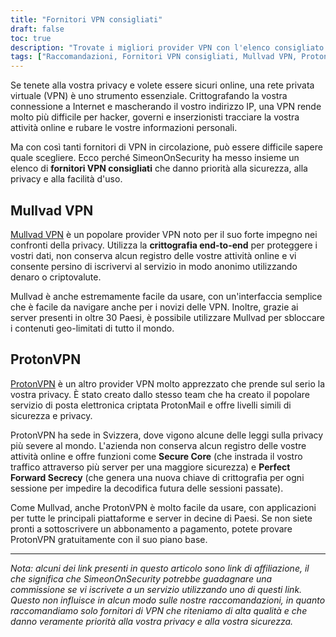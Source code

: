 ```yaml
---
title: "Fornitori VPN consigliati"
draft: false
toc: true
description: "Trovate i migliori provider VPN con l'elenco consigliato da SimeonOnSecurity. Rimanete al sicuro e proteggete la vostra privacy online con i migliori provider come Mullvad VPN e ProtonVPN."
tags: ["Raccomandazioni, Fornitori VPN consigliati, Mullvad VPN, ProtonVPN, Virtual Private Network, Privacy, Sicurezza online"]
---
```


Se tenete alla vostra privacy e volete essere sicuri online, una rete privata virtuale (VPN) è uno strumento essenziale. Crittografando la vostra connessione a Internet e mascherando il vostro indirizzo IP, una VPN rende molto più difficile per hacker, governi e inserzionisti tracciare la vostra attività online e rubare le vostre informazioni personali.

Ma con così tanti fornitori di VPN in circolazione, può essere difficile sapere quale scegliere. Ecco perché SimeonOnSecurity ha messo insieme un elenco di **fornitori VPN consigliati** che danno priorità alla sicurezza, alla privacy e alla facilità d'uso.

## Mullvad VPN

[Mullvad VPN](https://mullvad.net/en/) è un popolare provider VPN noto per il suo forte impegno nei confronti della privacy. Utilizza la **crittografia end-to-end** per proteggere i vostri dati, non conserva alcun registro delle vostre attività online e vi consente persino di iscrivervi al servizio in modo anonimo utilizzando denaro o criptovalute.

Mullvad è anche estremamente facile da usare, con un'interfaccia semplice che è facile da navigare anche per i novizi delle VPN. Inoltre, grazie ai server presenti in oltre 30 Paesi, è possibile utilizzare Mullvad per sbloccare i contenuti geo-limitati di tutto il mondo.

## ProtonVPN

[ProtonVPN](https://protonvpn.com/) è un altro provider VPN molto apprezzato che prende sul serio la vostra privacy. È stato creato dallo stesso team che ha creato il popolare servizio di posta elettronica criptata ProtonMail e offre livelli simili di sicurezza e privacy.

ProtonVPN ha sede in Svizzera, dove vigono alcune delle leggi sulla privacy più severe al mondo. L'azienda non conserva alcun registro delle vostre attività online e offre funzioni come **Secure Core** (che instrada il vostro traffico attraverso più server per una maggiore sicurezza) e **Perfect Forward Secrecy** (che genera una nuova chiave di crittografia per ogni sessione per impedire la decodifica futura delle sessioni passate).

Come Mullvad, anche ProtonVPN è molto facile da usare, con applicazioni per tutte le principali piattaforme e server in decine di Paesi. Se non siete pronti a sottoscrivere un abbonamento a pagamento, potete provare ProtonVPN gratuitamente con il suo piano base.

---

*Nota: alcuni dei link presenti in questo articolo sono link di affiliazione, il che significa che SimeonOnSecurity potrebbe guadagnare una commissione se vi iscrivete a un servizio utilizzando uno di questi link. Questo non influisce in alcun modo sulle nostre raccomandazioni, in quanto raccomandiamo solo fornitori di VPN che riteniamo di alta qualità e che danno veramente priorità alla vostra privacy e alla vostra sicurezza.*
